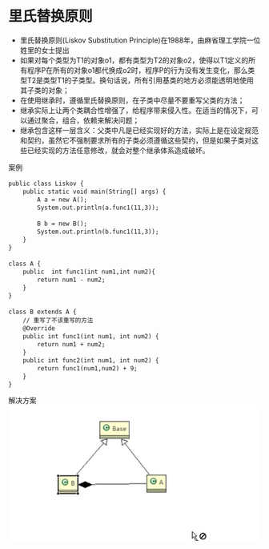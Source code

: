 # 里氏替换原则

- 里氏替换原则(Liskov Substitution Principle)在1988年，由麻省理工学院一位姓里的女士提出
- 如果对每个类型为T1的对象o1，都有类型为T2的对象o2，使得以T1定义的所有程序P在所有的对象o1都代换成o2时，程序P的行为没有发生变化，那么类型T2是类型T1的子类型。换句话说，所有引用基类的地方必须能透明地使用其子类的对象；
- 在使用继承时，遵循里氏替换原则，在子类中尽量不要重写父类的方法；
- 继承实际上让两个类耦合性增强了，给程序带来侵入性。在适当的情况下，可以通过聚合，组合，依赖来解决问题；
- 继承包含这样一层含义：父类中凡是已经实现好的方法，实际上是在设定规范和契约，虽然它不强制要求所有的子类必须遵循这些契约，但是如果子类对这些已经实现的方法任意修改，就会对整个继承体系造成破坏。

案例
```
public class Liskov {
    public static void main(String[] args) {
        A a = new A();
        System.out.println(a.func1(11,3));

        B b = new B();
        System.out.println(b.func1(11,3));
    }
}

class A {
    public  int func1(int num1,int num2){
        return num1 - num2;
    }
}

class B extends A {
    // 重写了不该重写的方法
    @Override
    public int func1(int num1, int num2) {
        return num1 + num2;
    }
    public int func2(int num1, int num2) {
        return func1(num1,num2) + 9;
    }
}
```

解决方案
![](../images/Xnip2020-04-06_00-35-18.png)